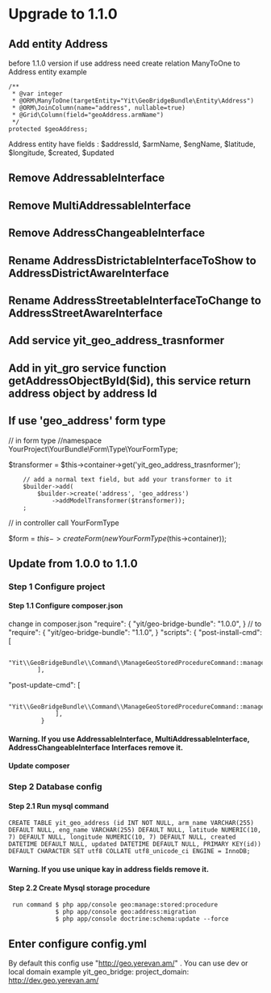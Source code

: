 # Upgrade to 1.1.0

## Add entity Address
before 1.1.0 version if use address need create relation ManyToOne to Address entity
example

    /**
     * @var integer
     * @ORM\ManyToOne(targetEntity="Yit\GeoBridgeBundle\Entity\Address")
     * @ORM\JoinColumn(name="address", nullable=true)
     * @Grid\Column(field="geoAddress.armName")
     */
    protected $geoAddress;

Address entity have fields :
            $addressId, $armName, $engName, $latitude, $longitude, $created, $updated

## Remove AddressableInterface
## Remove MultiAddressableInterface
## Remove AddressChangeableInterface
## Rename AddressDistrictableInterfaceToShow to AddressDistrictAwareInterface
## Rename AddressStreetableInterfaceToChange to AddressStreetAwareInterface
## Add service yit_geo_address_trasnformer
## Add in yit_gro service function getAddressObjectById($id), this service return address object by address Id
## If use 'geo_address' form type

// in form type
//namespace YourProject\YourBundle\Form\Type\YourFormType;

 $transformer = $this->container->get('yit_geo_address_trasnformer');

        // add a normal text field, but add your transformer to it
        $builder->add(
            $builder->create('address', 'geo_address')
                ->addModelTransformer($transformer));
        ;
 // in controller call YourFormType

 $form = $this->createForm(new YourFormType($this->container));

## Update from 1.0.0 to 1.1.0
### Step 1 Configure project

#### Step 1.1 Configure composer.json
change in composer.json
    "require": {
        "yit/geo-bridge-bundle": "1.0.0",
    }
   // to
    "require": {
                    "yit/geo-bridge-bundle": "1.1.0",
                 }
    "scripts": {
            "post-install-cmd": [

                "Yit\\GeoBridgeBundle\\Command\\ManageGeoStoredProcedureCommand::manageGeoStoredProcedure"
            ],
"post-update-cmd": [

                 "Yit\\GeoBridgeBundle\\Command\\ManageGeoStoredProcedureCommand::manageGeoStoredProcedure"
                 ],
             }
#### Warning. If you use  AddressableInterface, MultiAddressableInterface, AddressChangeableInterface Interfaces remove it.
#### Update composer
### Step 2 Database config
#### Step 2.1 Run mysql command
    CREATE TABLE yit_geo_address (id INT NOT NULL, arm_name VARCHAR(255) DEFAULT NULL, eng_name VARCHAR(255) DEFAULT NULL, latitude NUMERIC(10, 7) DEFAULT NULL, longitude NUMERIC(10, 7) DEFAULT NULL, created DATETIME DEFAULT NULL, updated DATETIME DEFAULT NULL, PRIMARY KEY(id)) DEFAULT CHARACTER SET utf8 COLLATE utf8_unicode_ci ENGINE = InnoDB;
#### Warning. If you use unique kay in address fields remove it.

#### Step 2.2 Create Mysql storage procedure
     run command $ php app/console geo:manage:stored:procedure
                 $ php app/console geo:address:migration
                 $ php app/console doctrine:schema:update --force


## Enter configure config.yml
By default this config use "http://geo.yerevan.am/" . You can use dev or local domain
            example
                yit_geo_bridge:
                    project_domain: http://dev.geo.yerevan.am/


